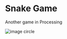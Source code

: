 # Snake Game
Another game in Processing

![image circle](https://user-images.githubusercontent.com/34218434/33666302-45376e42-da78-11e7-99e1-c8948b5040d1.png)

